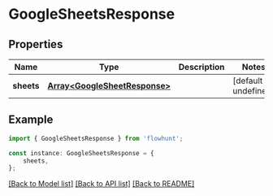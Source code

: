 # GoogleSheetsResponse


## Properties

Name | Type | Description | Notes
------------ | ------------- | ------------- | -------------
**sheets** | [**Array&lt;GoogleSheetResponse&gt;**](GoogleSheetResponse.md) |  | [default to undefined]

## Example

```typescript
import { GoogleSheetsResponse } from 'flowhunt';

const instance: GoogleSheetsResponse = {
    sheets,
};
```

[[Back to Model list]](../README.md#documentation-for-models) [[Back to API list]](../README.md#documentation-for-api-endpoints) [[Back to README]](../README.md)
